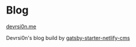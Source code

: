 # Blog

[devrsi0n.me](https://devrsion.me)

Devrsi0n's blog build by [gatsby-starter-netlify-cms](https://github.com/netlify-templates/gatsby-starter-netlify-cms)
